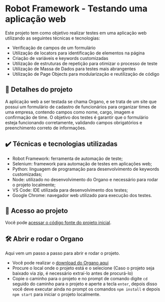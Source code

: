 # Robot Framework - Testando uma aplicação web

Este projeto tem como objetivo realizar testes em uma aplicação web utilizando as seguintes técnicas e tecnologias:

- Verificação de campos de um formulário
- Utilização de locators para identificação de elementos na página
- Criação de variáveis e keywords customizadas
- Utilização de estruturas de repetição para otimizar o processo de teste
- Utilização de Massa de Dados para testes mais abrangentes
- Utilização de Page Objects para modularização e reutilização de código

## 🧪 Detalhes do projeto

A aplicação web a ser testada se chama Organo, e se trata de um site que possui um formulário de cadastro de funcionários para organizar times de uma empresa, contendo campos como nome, cargo, imagem e confirmação de time. O objetivo dos testes é garantir que o formulário esteja funcionando corretamente, validando campos obrigatórios e preenchimento correto de informações.

## ✔️ Técnicas e tecnologias utilizadas

- Robot Framework: ferramenta de automação de teste;
- Selenium: framework para automação de testes em aplicações web;
- Python: linguagem de programação para desenvolvimento de keywords customizadas;
- Node: utilizado no desenvolvimento do Organo e necessário para rodar o projeto localmente;
- VS Code: IDE utilizada para desenvolvimento dos testes;
- Google Chrome: navegador web utilizado para execução dos testes.

## 📁 Acesso ao projeto

Você pode [acessar o código fonte do projeto inicial](https://github.com/CarowlCarvalho/projeto-curso-robot/blob/main/primeiro_teste.robot).

## 🛠️ Abrir e rodar o Organo

Aqui vem um passo a passo para abrir e rodar o projeto.

- Você pode realizar o [download do Organo aqui](https://github.com/bugan/robot-framework-organo/archive/refs/heads/main.zip)
- Procure o local onde o projeto está e o selecione (Caso o projeto seja baixado via zip, é necessário extraí-lo antes de procurá-lo)
- Copie o caminho para o projeto e  no prompt de comando digite `cd` seguido do caminho para o projeto e aperte a tecla `enter`, depois disso você deve executar ainda no prompt os comandos `npm install` e depois `npm start` para iniciar o projeto localmente.
